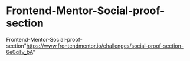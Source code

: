 # Frontend-Mentor-Social-proof-section
Frontend-Mentor-Social-proof-section"https://www.frontendmentor.io/challenges/social-proof-section-6e0qTv_bA"
